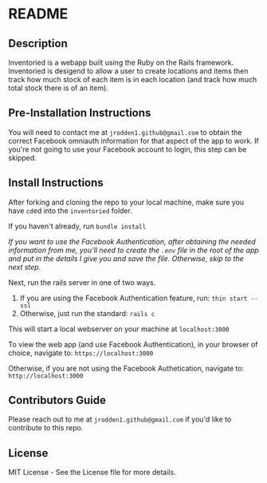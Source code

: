 # README

## Description
Inventoried is a webapp built using the Ruby on the Rails framework.  Inventoried is desigend to allow a user to create locations and items then track how much stock of each item is in each location (and track how much total stock there is of an item).

## Pre-Installation Instructions
You will need to contact me at `jrodden1.github@gmail.com` to obtain the correct Facebook omniauth information for that aspect of the app to work.  If you're not going to use your Facebook account to login, this step can be skipped. 

## Install Instructions
After forking and cloning the repo to your local machine, make sure you have `cd`ed into the `inventoried` folder.

If you haven't already, run `bundle install`

*If you want to use the Facebook Authentication, after obtaining the needed information from me, you'll need to create the `.env` file in the root of the app and put in the details I give you and save the file.  Otherwise, skip to the next step.*

Next, run the rails server in one of two ways.

1. If you are using the Facebook Authentication feature, run:
`thin start --ssl`
2. Otherwise, just run the standard:
`rails c`

This will start a local webserver on your machine at `localhost:3000`

To view the web app (and use Facebook Authentication), in your browser of choice, navigate to:
`https://localhost:3000`

Otherwise, if you are not using the Facebook Authetication, navigate to:
`http://localhost:3000`

## Contributors Guide
Please reach out to me at `jrodden1.github@gmail.com` if you'd like to contribute to this repo. 

## License
MIT License - See the License file for more details. 
